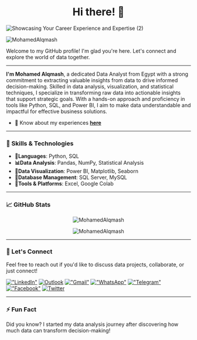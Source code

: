 <h1 align="center">Hi there! 👋</h1>

![Showcasing Your Career Experience and Expertise (2)](https://github.com/user-attachments/assets/deb2e188-cea6-4dbb-bddc-8e6cd1c3ceeb)


<p align="left"> <img src="https://komarev.com/ghpvc/?username=MohamedAlqmash&label=Profile%20views&color=0e75b6&style=flat" alt="MohamedAlqmash" /> </p>


Welcome to my GitHub profile! I'm glad you're here. Let's connect and explore the world of data together.

---

**I'm Mohamed Alqmash**, a dedicated Data Analyst from Egypt with a strong commitment to extracting valuable insights from data to drive informed decision-making. Skilled in data analysis, visualization, and statistical techniques, I specialize in transforming raw data into actionable insights that support strategic goals. With a hands-on approach and proficiency in tools like Python, SQL, and Power BI, I aim to make data understandable and impactful for effective business solutions. 
- 📄 Know about my experiences **[here](https://drive.google.com/file/d/1EPnlX4t8c48GPaMY9n2j-1xeVNgMo_N0/view?usp=drive_link)**

---

### 🔧 Skills & Technologies
- **🌱Languages**: Python, SQL
- **📊Data Analysis**: Pandas, NumPy, Statistical Analysis
- **🔭Data Visualization**: Power BI, Matplotlib, Seaborn
- **👯Database Management**: SQL Server, MySQL
- **🔧Tools & Platforms**: Excel, Google Colab

---

### 📈 GitHub Stats

<p align="center">
  <img src="https://github-readme-stats.vercel.app/api?username=MohamedAlqmash&show_icons=true&locale=en" alt="MohamedAlqmash" />
</p>

<p align="center">
  <img src="https://github-readme-streak-stats.herokuapp.com/?user=MohamedAlqmash&" alt="MohamedAlqmash" />
</p>

---

### 🤝 Let's Connect
Feel free to reach out if you'd like to discuss data projects, collaborate, or just connect!

[!["LinkedIn"](https://img.shields.io/badge/LinkedIn-blue?style=flat&logo=linkedin&labelColor=blue)](https://www.linkedin.com/in/mohamedalqmash)
[![Outlook](https://img.shields.io/badge/Outlook-00a2ed?style=flat&logo=outlook&logoColor=white)](mailto:mohamed.alqmash@hotmail.com) 
[!["Gmail"](https://img.shields.io/badge/Gmail-D14836?style=flat&logo=gmail&logoColor=white)](mailto:mohamed.alqmash156@gmail.com)
[!["WhatsApp"](https://img.shields.io/badge/WhatsApp-25D366?style=flat&logo=whatsapp&logoColor=white)](https://wa.me/+201278985741)
[!["Telegram"](https://img.shields.io/badge/Telegram-2CA5E0?style=flat&logo=telegram&logoColor=white)](https://t.me/mo156ah)
[!["Facebook"](https://img.shields.io/badge/Facebook-1877F2?style=flat&logo=facebook&logoColor=white)](https://www.facebook.com/MOHAMEDALQMASH6)
[![Twitter](https://img.shields.io/badge/Twitter-1DA1F2?style=flat&logo=twitter&logoColor=white)](https://twitter.com/mohamedalqmash)


---

### ⚡ Fun Fact
Did you know? I started my data analysis journey after discovering how much data can transform decision-making!
